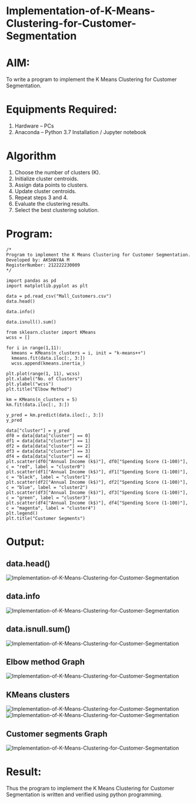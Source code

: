 # Implementation-of-K-Means-Clustering-for-Customer-Segmentation

# AIM:
To write a program to implement the K Means Clustering for Customer Segmentation.

# Equipments Required:
1. Hardware – PCs
2. Anaconda – Python 3.7 Installation / Jupyter notebook

# Algorithm
1. Choose the number of clusters (K). 
2. Initialize cluster centroids. 
3. Assign data points to clusters. 
4. Update cluster centroids.
5. Repeat steps 3 and 4. 
6. Evaluate the clustering results. 
7. Select the best clustering solution.

# Program:
```
/*
Program to implement the K Means Clustering for Customer Segmentation.
Developed by: AKSHAYAA M
RegisterNumber: 212222230009
*/

import pandas as pd
import matplotlib.pyplot as plt

data = pd.read_csv("Mall_Customers.csv")
data.head()

data.info()

data.isnull().sum()

from sklearn.cluster import KMeans
wcss = []

for i in range(1,11):
  kmeans = KMeans(n_clusters = i, init = "k-means++")
  kmeans.fit(data.iloc[:, 3:])
  wcss.append(kmeans.inertia_)
  
plt.plot(range(1, 11), wcss)
plt.xlabel("No. of Clusters")
plt.ylabel("wcss")
plt.title("Elbow Method")

km = KMeans(n_clusters = 5)
km.fit(data.iloc[:, 3:])

y_pred = km.predict(data.iloc[:, 3:])
y_pred

data["cluster"] = y_pred
df0 = data[data["cluster"] == 0]
df1 = data[data["cluster"] == 1]
df2 = data[data["cluster"] == 2]
df3 = data[data["cluster"] == 3]
df4 = data[data["cluster"] == 4]
plt.scatter(df0["Annual Income (k$)"], df0["Spending Score (1-100)"], c = "red", label = "cluster0")
plt.scatter(df1["Annual Income (k$)"], df1["Spending Score (1-100)"], c = "black", label = "cluster1")
plt.scatter(df2["Annual Income (k$)"], df2["Spending Score (1-100)"], c = "blue", label = "cluster2")
plt.scatter(df3["Annual Income (k$)"], df3["Spending Score (1-100)"], c = "green", label = "cluster3")
plt.scatter(df4["Annual Income (k$)"], df4["Spending Score (1-100)"], c = "magenta", label = "cluster4")
plt.legend()
plt.title("Customer Segments")

```

# Output:
## data.head()
![Implementation-of-K-Means-Clustering-for-Customer-Segmentation](1.png)
## data.info
![Implementation-of-K-Means-Clustering-for-Customer-Segmentation](2.png)
## data.isnull.sum()
![Implementation-of-K-Means-Clustering-for-Customer-Segmentation](3.png)
## Elbow method Graph
![Implementation-of-K-Means-Clustering-for-Customer-Segmentation](4.png)
## KMeans clusters
![Implementation-of-K-Means-Clustering-for-Customer-Segmentation](5.png)
![Implementation-of-K-Means-Clustering-for-Customer-Segmentation](6.png)
## Customer segments Graph
![Implementation-of-K-Means-Clustering-for-Customer-Segmentation](7.png)

# Result:
Thus the program to implement the K Means Clustering for Customer Segmentation is written and verified using python programming.
